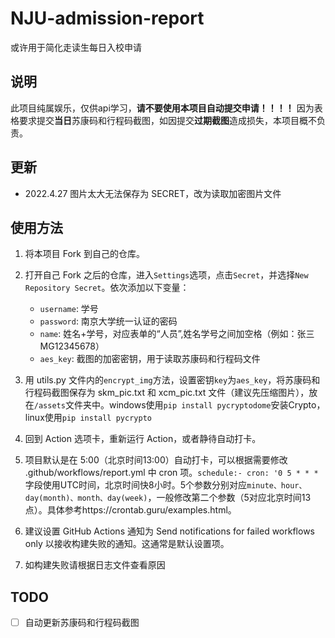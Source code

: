 # NJU-admission-report
或许用于简化走读生每日入校申请
## 说明
此项目纯属娱乐，仅供api学习，**请不要使用本项目自动提交申请！！！！**
因为表格要求提交**当日**苏康码和行程码截图，如因提交**过期截图**造成损失，本项目概不负责。
## 更新
- 2022.4.27 图片太大无法保存为 SECRET，改为读取加密图片文件
##  使用方法
1. 将本项目 Fork 到自己的仓库。
2. 打开自己 Fork 之后的仓库，进入`Settings`选项，点击`Secret`，并选择`New Repository Secret`。依次添加以下变量：

    - `username`: 学号
    - `password`: 南京大学统一认证的密码
    - `name`: 姓名+学号，对应表单的“人员”,姓名学号之间加空格（例如：张三 MG12345678）
    - `aes_key`: 截图的加密密钥，用于读取苏康码和行程码文件
3. 用 utils.py 文件内的`encrypt_img`方法，设置密钥`key`为`aes_key`，将苏康码和行程码截图保存为 skm_pic.txt 和 xcm_pic.txt 文件（建议先压缩图片），放在`/assets`文件夹中。windows使用`pip install pycryptodome`安装Crypto，linux使用`pip install pycrypto`
4. 回到 Action 选项卡，重新运行 Action，或者静待自动打卡。
5. 项目默认是在 5:00（北京时间13:00）自动打卡，可以根据需要修改 .github/workflows/report.yml 中 cron 项。`schedule:- cron: '0 5 * * *`字段使用UTC时间，北京时间快8小时。5个参数分别对应`minute、hour、day(month)、month、day(week)`，一般修改第二个参数（5对应北京时间13点）。具体参考https://crontab.guru/examples.html。
6. 建议设置 GitHub Actions 通知为 Send notifications for failed workflows only 以接收构建失败的通知。这通常是默认设置项。
7. 如构建失败请根据日志文件查看原因
## TODO
- [ ] 自动更新苏康码和行程码截图